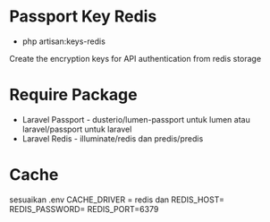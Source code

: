 # Passport Key Redis
- php artisan:keys-redis

Create the encryption keys for API authentication from redis storage

# Require Package
- Laravel Passport - dusterio/lumen-passport untuk lumen atau laravel/passport untuk laravel
- Laravel Redis - illuminate/redis dan predis/predis

# Cache
  sesuaikan .env
  CACHE_DRIVER = redis
  dan
  REDIS_HOST=<Redis Host>
  REDIS_PASSWORD=<Redis Password>
  REDIS_PORT=6379 <Redis Port>
